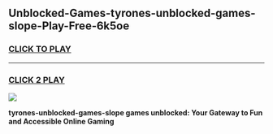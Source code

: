 
## Unblocked-Games-tyrones-unblocked-games-slope-Play-Free-6k5oe
<h3>
<a href="https://premium76.site?title=tyrones-unblocked-games-slope&ref=18A1">CLICK TO PLAY</a></h3>
<hr>

<h3>
<a href="https://premium76.site?title=tyrones-unblocked-games-slope&ref=18A1">CLICK 2 PLAY</a>
  
</h3>

<a href="https://premium76.site?title=tyrones-unblocked-games-slope&ref=18A1"><img src="https://clearcache.store/games.png"></a>


**tyrones-unblocked-games-slope games unblocked: Your Gateway to Fun and Accessible Online Gaming**
